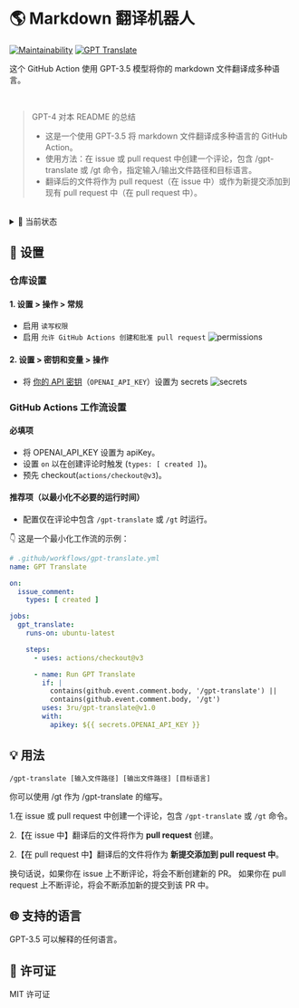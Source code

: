 # 🌎 Markdown 翻译机器人
[![Maintainability](https://api.codeclimate.com/v1/badges/a13ea4f37913ba6ba570/maintainability)](https://codeclimate.com/github/3ru/gpt-translate/maintainability)
[![GPT Translate](https://github.com/3ru/gpt-translate/actions/workflows/gpt-translate.yml/badge.svg)](https://github.com/3ru/gpt-translate/actions/workflows/gpt-translate.yml)

这个 GitHub Action 使用 GPT-3.5 模型将你的 markdown 文件翻译成多种语言。

<br/>

> GPT-4 对本 README 的总结
> - 这是一个使用 GPT-3.5 将 markdown 文件翻译成多种语言的 GitHub Action。
> - 使用方法：在 issue 或 pull request 中创建一个评论，包含 /gpt-translate 或 /gt 命令，指定输入/输出文件路径和目标语言。
> - 翻译后的文件将作为 pull request（在 issue 中）或作为新提交添加到现有 pull request 中（在 pull request 中）。

<br/>

<details><summary>🧐 当前状态</summary>
<p>

- 该操作仅支持翻译单个 markdown 文件。

- 该命令只能由具有写入权限的个人执行。

这些限制可以防止不受信任的用户滥用 API。

我正在考虑将来实现按目录翻译和多选功能。
</p>
</details> 

## 🔧 设置

### 仓库设置

#### 1. 设置 > 操作 > 常规

- 启用 `读写权限`
- 启用 `允许 GitHub Actions 创建和批准 pull request`
  ![permissions](https://user-images.githubusercontent.com/69892552/228692074-d8d009a8-9272-4023-97b1-3cbc637d5d84.jpg)

#### 2. 设置 > 密钥和变量 > 操作

- 将 [你的 API 密钥](https://platform.openai.com/account/api-keys)（`OPENAI_API_KEY`）设置为 secrets
  ![secrets](https://user-images.githubusercontent.com/69892552/228692421-22d7db33-4e32-4f28-b166-45b4d3ce2b11.jpg)


### GitHub Actions 工作流设置

#### 必填项
- 将 OPENAI_API_KEY 设置为 apiKey。
- 设置 `on` 以在创建评论时触发 (`types: [ created ]`)。
- 预先 checkout(`actions/checkout@v3`)。

#### 推荐项（以最小化不必要的运行时间）
- 配置仅在评论中包含 `/gpt-translate` 或 `/gt` 时运行。

👇 这是一个最小化工作流的示例：
```yaml
# .github/workflows/gpt-translate.yml
name: GPT Translate

on:
  issue_comment:
    types: [ created ]

jobs:
  gpt_translate:
    runs-on: ubuntu-latest

    steps:
      - uses: actions/checkout@v3

      - name: Run GPT Translate
        if: |
          contains(github.event.comment.body, '/gpt-translate') || 
          contains(github.event.comment.body, '/gt')
        uses: 3ru/gpt-translate@v1.0
        with:
          apikey: ${{ secrets.OPENAI_API_KEY }}
```


## 💡 用法

```
/gpt-translate [输入文件路径] [输出文件路径] [目标语言] 
```
你可以使用 /gt 作为 /gpt-translate 的缩写。

1.在 issue 或 pull request 中创建一个评论，包含 `/gpt-translate` 或 `/gt` 命令。

2.【在 issue 中】翻译后的文件将作为 **pull request** 创建。

2.【在 pull request 中】翻译后的文件将作为 **新提交添加到 pull request 中**。

换句话说，如果你在 issue 上不断评论，将会不断创建新的 PR。
如果你在 pull request 上不断评论，将会不断添加新的提交到该 PR 中。

## 🌐 支持的语言
GPT-3.5 可以解释的任何语言。

## 📃 许可证
MIT 许可证